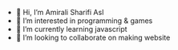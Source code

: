 - 👋 Hi, I’m Amirali Sharifi Asl
- 👀 I’m interested in programming & games
- 🌱 I’m currently learning javascript
- 💞️ I’m looking to collaborate on making website
